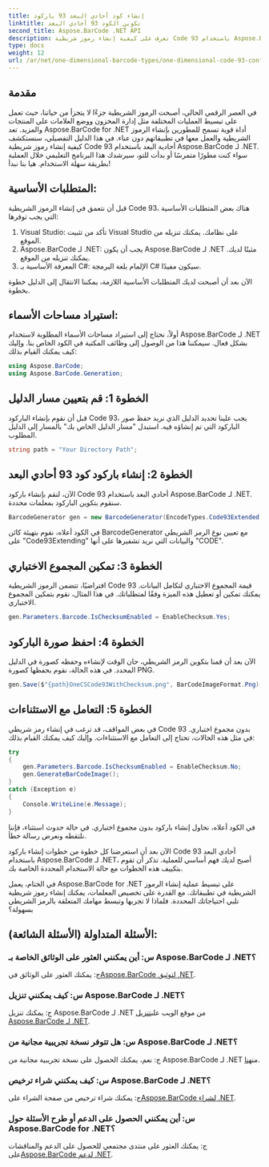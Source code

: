 ```yaml
---
title: إنشاء كود أحادي البعد 93 باركود
linktitle: تكوين الكود 93 أحادي البعد
second_title: Aspose.BarCode .NET API
description: تعرف على كيفية إنشاء رموز شريطية Code 93 باستخدام Aspose.BarCode لـ .NET. دليل خطوة بخطوة لإنشاء الباركود.
type: docs
weight: 12
url: /ar/net/one-dimensional-barcode-types/one-dimensional-code-93-configuration/
---
```


## مقدمة

في العصر الرقمي الحالي، أصبحت الرموز الشريطية جزءًا لا يتجزأ من حياتنا، حيث تعمل على تبسيط العمليات المختلفة مثل إدارة المخزون ووضع العلامات على المنتجات والمزيد. تعد Aspose.BarCode for .NET أداة قوية تسمح للمطورين بإنشاء الرموز الشريطية والعمل معها في تطبيقاتهم دون عناء. في هذا الدليل التفصيلي، سنستكشف كيفية إنشاء رموز شريطية Code 93 أحادية البعد باستخدام Aspose.BarCode لـ .NET. سواء كنت مطورًا متمرسًا أو بدأت للتو، سيرشدك هذا البرنامج التعليمي خلال العملية بطريقة سهلة الاستخدام. هيا بنا نبدأ!

## المتطلبات الأساسية:

قبل أن نتعمق في إنشاء الرموز الشريطية Code 93، هناك بعض المتطلبات الأساسية التي يجب توفرها:
1. Visual Studio: تأكد من تثبيت Visual Studio على نظامك. يمكنك تنزيله من الموقع.
2. Aspose.BarCode لـ .NET: يجب أن يكون Aspose.BarCode لـ .NET مثبتًا لديك. يمكنك تنزيله من الموقع.
3. المعرفة الأساسية بـ C#: الإلمام بلغة البرمجة C# سيكون مفيدًا.

الآن بعد أن أصبحت لديك المتطلبات الأساسية اللازمة، يمكننا الانتقال إلى الدليل خطوة بخطوة.

## استيراد مساحات الأسماء:

أولاً، نحتاج إلى استيراد مساحات الأسماء المطلوبة لاستخدام Aspose.BarCode لـ .NET بشكل فعال. سيمكننا هذا من الوصول إلى وظائف المكتبة في الكود الخاص بنا. وإليك كيف يمكنك القيام بذلك:

```csharp
using Aspose.BarCode;
using Aspose.BarCode.Generation;
```

## الخطوة 1: قم بتعيين مسار الدليل

قبل أن نقوم بإنشاء الباركود Code 93، يجب علينا تحديد الدليل الذي نريد حفظ صور الباركود التي تم إنشاؤه فيه. استبدل "مسار الدليل الخاص بك" بالمسار إلى الدليل المطلوب.

```csharp
string path = "Your Directory Path";
```

## الخطوة 2: إنشاء باركود كود 93 أحادي البعد

الآن، لنقم بإنشاء باركود Code 93 أحادي البعد باستخدام Aspose.BarCode لـ .NET. سنقوم بتكوين الباركود بمعلمات محددة.

```csharp
BarcodeGenerator gen = new BarcodeGenerator(EncodeTypes.Code93Extended, "CODE");
```

في الكود أعلاه، نقوم بتهيئة كائن BarcodeGenerator مع تعيين نوع الرمز الشريطي على "Code93Extending" والبيانات التي نريد تشفيرها على أنها "CODE".

## الخطوة 3: تمكين المجموع الاختباري

افتراضيًا، تتضمن الرموز الشريطية Code 93 قيمة المجموع الاختباري لتكامل البيانات. يمكنك تمكين أو تعطيل هذه الميزة وفقًا لمتطلباتك. في هذا المثال، نقوم بتمكين المجموع الاختباري.

```csharp
gen.Parameters.Barcode.IsChecksumEnabled = EnableChecksum.Yes;
```

## الخطوة 4: احفظ صورة الباركود

الآن بعد أن قمنا بتكوين الرمز الشريطي، حان الوقت لإنشاءه وحفظه كصورة في الدليل المحدد. في هذه الحالة، نقوم بحفظها كصورة PNG.

```csharp
gen.Save($"{path}OneCSCode93WithChecksum.png", BarCodeImageFormat.Png);
```

## الخطوة 5: التعامل مع الاستثناءات

في بعض المواقف، قد ترغب في إنشاء رمز شريطي Code 93 بدون مجموع اختباري. في مثل هذه الحالات، تحتاج إلى التعامل مع الاستثناءات. وإليك كيف يمكنك القيام بذلك:

```csharp
try
{
    gen.Parameters.Barcode.IsChecksumEnabled = EnableChecksum.No;
    gen.GenerateBarCodeImage();
}
catch (Exception e)
{
    Console.WriteLine(e.Message);
}
```

في الكود أعلاه، نحاول إنشاء باركود بدون مجموع اختباري. في حالة حدوث استثناء، فإننا نلتقطه ونعرض رسالة خطأ.

الآن بعد أن استعرضنا كل خطوة من خطوات إنشاء باركود Code 93 أحادي البعد باستخدام Aspose.BarCode لـ .NET، أصبح لديك فهم أساسي للعملية. تذكر أن تقوم بتكييف هذه الخطوات مع حالة الاستخدام المحددة الخاصة بك.

في الختام، يعمل Aspose.BarCode for .NET على تبسيط عملية إنشاء الرموز الشريطية في تطبيقاتك. مع القدرة على تخصيص المعلمات، يمكنك إنشاء رموز شريطية تلبي احتياجاتك المحددة. فلماذا لا تجربها وتبسط مهامك المتعلقة بالرمز الشريطي بسهولة؟

## الأسئلة المتداولة (الأسئلة الشائعة):

### س: أين يمكنني العثور على الوثائق الخاصة بـ Aspose.BarCode لـ .NET؟
 ج: يمكنك العثور على الوثائق في[Aspose.BarCode لتوثيق .NET](https://reference.aspose.com/barcode/net/).

### س: كيف يمكنني تنزيل Aspose.BarCode لـ .NET؟
 ج: يمكنك تنزيل Aspose.BarCode لـ .NET من موقع الويب على[تنزيل Aspose.BarCode لـ .NET](https://releases.aspose.com/barcode/net/).

### س: هل تتوفر نسخة تجريبية مجانية من Aspose.BarCode لـ .NET؟
 ج: نعم، يمكنك الحصول على نسخة تجريبية مجانية من Aspose.BarCode لـ .NET من[هنا](https://releases.aspose.com/).

### س: كيف يمكنني شراء ترخيص Aspose.BarCode لـ .NET؟
 ج: يمكنك شراء ترخيص من صفحة الشراء على[Aspose.BarCode لشراء .NET](https://purchase.aspose.com/buy).

### س: أين يمكنني الحصول على الدعم أو طرح الأسئلة حول Aspose.BarCode for .NET؟
 ج: يمكنك العثور على منتدى مجتمعي للحصول على الدعم والمناقشات على[Aspose.BarCode لدعم .NET](https://forum.aspose.com/c/barcode/13).
